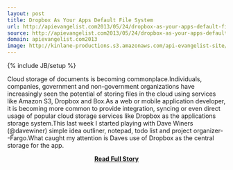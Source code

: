 ```yaml
---
layout: post
title: Dropbox As Your Apps Default File System
url: http://apievangelist.com2013/05/24/dropbox-as-your-apps-default-file-system/
source: http://apievangelist.com2013/05/24/dropbox-as-your-apps-default-file-system/
domain: apievangelist.com2013
image: http://kinlane-productions.s3.amazonaws.com/api-evangelist-site/blog/fargo-small-picture.png
---
```

{% include JB/setup %}<p>Cloud storage of documents is becoming commonplace.Individuals, companies, government and non-government organizations have increasingly seen the potential of storing files in the cloud using services like Amazon S3, Dropbox and Box.As a web or mobile application developer, it is becoming more common to provide integration, syncing or even direct usage of popular cloud storage services like Dropbox as the applications storage system.This last week I started playing with Dave Winers (@davewiner) simple idea outliner, notepad, todo list and project organizer--Fargo.What caught my attention is Daves use of Dropbox as the central storage for the app.</p>
<center><p><a href="http://apievangelist.com2013/05/24/dropbox-as-your-apps-default-file-system/" style='padding:25px; font-sze:18px; font-weight: bold;'>Read Full Story</a></p></center>
